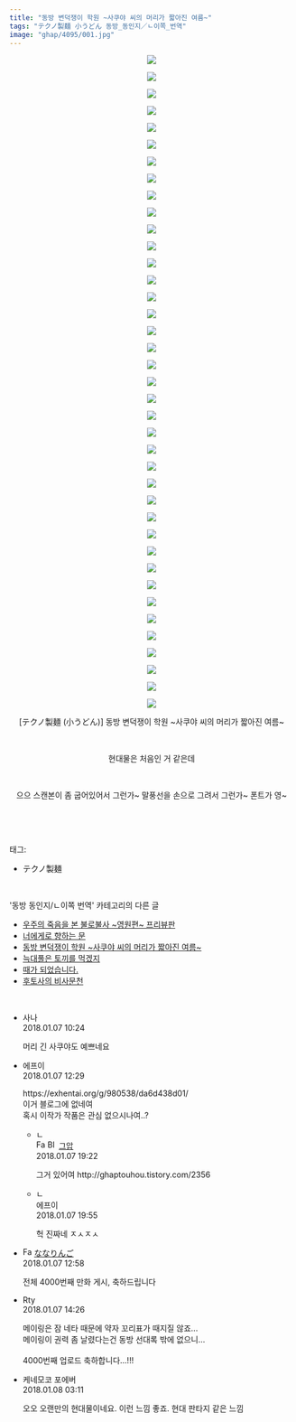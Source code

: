 ```yaml
---
title: "동방 변덕쟁이 학원 ~사쿠야 씨의 머리가 짧아진 여름~"
tags: "テクノ製麺 小うどん 동방_동인지／ㄴ이쪽_번역"
image: "ghap/4095/001.jpg"
---
```

<div class="article">
<p style="text-align: center; clear: none; float: none;"><img src="{{ site.nasurl }}/ghap/4095/001.jpg"/></p>
<p style="text-align: center; clear: none; float: none;"><img src="{{ site.nasurl }}/ghap/4095/002.jpg"/></p>
<p style="text-align: center; clear: none; float: none;"><img src="{{ site.nasurl }}/ghap/4095/003.jpg"/></p>
<p style="text-align: center; clear: none; float: none;"><img src="{{ site.nasurl }}/ghap/4095/004.jpg"/></p>
<p style="text-align: center; clear: none; float: none;"><img src="{{ site.nasurl }}/ghap/4095/005.jpg"/></p>
<p style="text-align: center; clear: none; float: none;"><img src="{{ site.nasurl }}/ghap/4095/006.jpg"/></p>
<p style="text-align: center; clear: none; float: none;"><img src="{{ site.nasurl }}/ghap/4095/007.jpg"/></p>
<p style="text-align: center; clear: none; float: none;"><img src="{{ site.nasurl }}/ghap/4095/008.jpg"/></p>
<p style="text-align: center; clear: none; float: none;"><img src="{{ site.nasurl }}/ghap/4095/009.jpg"/></p>
<p style="text-align: center; clear: none; float: none;"><img src="{{ site.nasurl }}/ghap/4095/010.jpg"/></p>
<p style="text-align: center; clear: none; float: none;"><img src="{{ site.nasurl }}/ghap/4095/011.jpg"/></p>
<p style="text-align: center; clear: none; float: none;"><img src="{{ site.nasurl }}/ghap/4095/012.jpg"/></p>
<p style="text-align: center; clear: none; float: none;"><img src="{{ site.nasurl }}/ghap/4095/013.jpg"/></p>
<p style="text-align: center; clear: none; float: none;"><img src="{{ site.nasurl }}/ghap/4095/014.jpg"/></p>
<p style="text-align: center; clear: none; float: none;"><img src="{{ site.nasurl }}/ghap/4095/015.jpg"/></p>
<p style="text-align: center; clear: none; float: none;"><img src="{{ site.nasurl }}/ghap/4095/016.jpg"/></p>
<p style="text-align: center; clear: none; float: none;"><img src="{{ site.nasurl }}/ghap/4095/017.jpg"/></p>
<p style="text-align: center; clear: none; float: none;"><img src="{{ site.nasurl }}/ghap/4095/018.jpg"/></p>
<p style="text-align: center; clear: none; float: none;"><img src="{{ site.nasurl }}/ghap/4095/019.jpg"/></p>
<p style="text-align: center; clear: none; float: none;"><img src="{{ site.nasurl }}/ghap/4095/020.jpg"/></p>
<p style="text-align: center; clear: none; float: none;"><img src="{{ site.nasurl }}/ghap/4095/021.jpg"/></p>
<p style="text-align: center; clear: none; float: none;"><img src="{{ site.nasurl }}/ghap/4095/022.jpg"/></p>
<p style="text-align: center; clear: none; float: none;"><img src="{{ site.nasurl }}/ghap/4095/023.jpg"/></p>
<p style="text-align: center; clear: none; float: none;"><img src="{{ site.nasurl }}/ghap/4095/024.jpg"/></p>
<p style="text-align: center; clear: none; float: none;"><img src="{{ site.nasurl }}/ghap/4095/025.jpg"/></p>
<p style="text-align: center; clear: none; float: none;"><img src="{{ site.nasurl }}/ghap/4095/026.jpg"/></p>
<p style="text-align: center; clear: none; float: none;"><img src="{{ site.nasurl }}/ghap/4095/027.jpg"/></p>
<p style="text-align: center; clear: none; float: none;"><img src="{{ site.nasurl }}/ghap/4095/028.jpg"/></p>
<p style="text-align: center; clear: none; float: none;"><img src="{{ site.nasurl }}/ghap/4095/029.jpg"/></p>
<p style="text-align: center; clear: none; float: none;"><img src="{{ site.nasurl }}/ghap/4095/030.jpg"/></p>
<p style="text-align: center; clear: none; float: none;"><img src="{{ site.nasurl }}/ghap/4095/031.jpg"/></p>
<p style="text-align: center; clear: none; float: none;"><img src="{{ site.nasurl }}/ghap/4095/032.jpg"/></p>
<p style="text-align: center; clear: none; float: none;"><img src="{{ site.nasurl }}/ghap/4095/033.jpg"/></p>
<p style="text-align: center; clear: none; float: none;"><img src="{{ site.nasurl }}/ghap/4095/034.jpg"/></p>
<p style="text-align: center; clear: none; float: none;"><img src="{{ site.nasurl }}/ghap/4095/035.jpg"/></p>
<p style="text-align: center; clear: none; float: none;"><img src="{{ site.nasurl }}/ghap/4095/036.jpg"/></p>
<p style="text-align: center; clear: none; float: none;"><img src="{{ site.nasurl }}/ghap/4095/037.jpg"/></p>
<p style="text-align: center; clear: none; float: none;"><img src="{{ site.nasurl }}/ghap/4095/038.jpg"/></p>
<p style="text-align: center; clear: none; float: none;"><img src="{{ site.nasurl }}/ghap/4095/039.jpg"/></p>
<p style="text-align: center; clear: none; float: none;">[テクノ製麺 (小うどん)] 동방 변덕쟁이 학원 ~사쿠야 씨의 머리가 짧아진 여름~</p>
<p style="text-align: center; clear: none; float: none;"><br/></p>
<p style="text-align: center; clear: none; float: none;">현대물은 처음인 거 같은데</p>
<p style="text-align: center; clear: none; float: none;"><br/></p>
<p style="text-align: center; clear: none; float: none;">으으 스캔본이 좀 굽어있어서 그런가~ 말풍선을 손으로 그려서 그런가~ 폰트가 영~</p>
<p><br/></p>
</div><br/>
<div class="tagTrail">
<p>태그: </p>
<ul>
<li>テクノ製麺</li>
</ul>
</div><br/>
<div class="another">
<p>'동방 동인지/ㄴ이쪽 번역' 카테고리의 다른 글</p>
<ul>
<li><a href="/2018-01-08-ghap_4097">우주의 죽음을 본 불로불사 ~영원편~ 프리뷰판</a></li>
<li><a href="/2018-01-07-ghap_4096">너에게로 향하는 문</a></li>
<li><a href="/2018-01-07-ghap_4095">동방 변덕쟁이 학원 ~사쿠야 씨의 머리가 짧아진 여름~</a></li>
<li><a href="/2018-01-05-ghap_4088">늑대풀은 토끼를 먹겠지</a></li>
<li><a href="/2018-01-05-ghap_4082">때가 되었습니다.</a></li>
<li><a href="/2018-01-04-ghap_4078">후토사의 비사문천</a></li>
</ul>
</div><br/>
<div class="cb_module cb_fluid">
<div class="cb_wrt cb_profile">
<div class="comment">
<ul>
<li class="cb_thumb_off" id="comment15168356">
<div class="cb_comment_area">
<div class="cb_info_area">
<div class="cb_section">
<span class="cb_nick_name">사나</span>
</div>
<div class="cb_section">
<span class="cb_date">2018.01.07 10:24 </span>
</div>
</div>
<div class="cb_dsc_comment">
<p class="cb_dsc">
											머리 긴 사쿠야도 예쁘네요
										</p>
</div>
</div></li>
<li class="cb_thumb_off" id="comment15168404">
<div class="cb_comment_area">
<div class="cb_info_area">
<div class="cb_section">
<span class="cb_nick_name">에프이</span>
</div>
<div class="cb_section">
<span class="cb_date">2018.01.07 12:29 </span>
</div>
</div>
<div class="cb_dsc_comment">
<p class="cb_dsc">
											https://exhentai.org/g/980538/da6d438d01/<br/>
이거 블로그에 없네여<br/>
혹시 이작가 작품은 관심 없으시나여..?
										</p>
</div>
<ul>
<li class="cb_thumb_off" id="comment15168625">
<span class="cb_bu_subnode">ㄴ</span>
<div class="cb_comment_area">
<div class="cb_info_area">
<div class="cb_section">
<span class="cb_nick_name"><img alt="Favicon of https://ghaptouhou.tistory.com" height="16" onerror="this.onerror=null;this.parentNode.removeChild(this)" src="https://ghaptouhou.tistory.com/favicon.ico" width="16"/> <img alt="BlogIcon" height="16" onerror="this.parentNode.removeChild(this)" src="https://ghaptouhou.tistory.com/index.gif" width="16"/> <a href="https://ghaptouhou.tistory.com" onclick="return openLinkInNewWindow(this)"> 그압</a><span class="tistoryProfileLayerTrigger" onclick='TistoryProfile.show(event, this, {"title":"\uc800\uae30 \uc774\uac70 \ub098\uc911\uc5d0 \uc218\uc815 \uac00\ub2a5\ud558\ub098\uc694","url":"https:\/\/ghap.tistory.com","nickname":"\uadf8\uc555","items":[]}); return false;'></span></span>
</div>
<div class="cb_section">
<span class="cb_date">2018.01.07 19:22 </span>
</div>
</div>
<div class="cb_dsc_comment">
<p class="cb_dsc">
																그거 있어여 http://ghaptouhou.tistory.com/2356
															</p>
</div>
</div>
</li>
<li class="cb_thumb_off" id="comment15168663">
<span class="cb_bu_subnode">ㄴ</span>
<div class="cb_comment_area">
<div class="cb_info_area">
<div class="cb_section">
<span class="cb_nick_name">에프이</span>
</div>
<div class="cb_section">
<span class="cb_date">2018.01.07 19:55 </span>
</div>
</div>
<div class="cb_dsc_comment">
<p class="cb_dsc">
																헉 진짜네 ㅈㅅㅈㅅ
															</p>
</div>
</div>
</li>
</ul>
</div></li>
<li class="cb_thumb_off" id="comment15168412">
<div class="cb_comment_area">
<div class="cb_info_area">
<div class="cb_section">
<span class="cb_nick_name"><img alt="Favicon of http://blog.naver.com/8068joshua1" height="16" onerror="this.onerror=null;this.parentNode.removeChild(this)" src="http://blog.naver.com/favicon.ico" width="16"/> <a href="http://blog.naver.com/8068joshua1" onclick="return openLinkInNewWindow(this)">ななりんご</a></span>
</div>
<div class="cb_section">
<span class="cb_date">2018.01.07 12:58 </span>
</div>
</div>
<div class="cb_dsc_comment">
<p class="cb_dsc">
											전체 4000번째 만화 게시, 축하드립니다
										</p>
</div>
</div></li>
<li class="cb_thumb_off" id="comment15168454">
<div class="cb_comment_area">
<div class="cb_info_area">
<div class="cb_section">
<span class="cb_nick_name">Rty</span>
</div>
<div class="cb_section">
<span class="cb_date">2018.01.07 14:26 </span>
</div>
</div>
<div class="cb_dsc_comment">
<p class="cb_dsc">
											메이링은 잠 네타 때문에 약자 꼬리표가 때지질 않죠... <br/>
메이링이 권력 좀 날렸다는건 동방 선대록 밖에 없으니...<br/>
<br/>
4000번째 업로드 축하합니다...!!!
										</p>
</div>
</div></li>
<li class="cb_thumb_off" id="comment15168917">
<div class="cb_comment_area">
<div class="cb_info_area">
<div class="cb_section">
<span class="cb_nick_name">케네모코 포에버</span>
</div>
<div class="cb_section">
<span class="cb_date">2018.01.08 03:11 </span>
</div>
</div>
<div class="cb_dsc_comment">
<p class="cb_dsc">
											오오 오랜만의 현대물이네요. 이런 느낌 좋죠. 현대 판타지 같은 느낌
										</p>
</div>
</div></li>
</ul>
</div>
</div><!-- commentList close -->
</div><br/>
